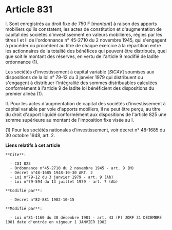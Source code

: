 # Article 831

I. Sont enregistrés au droit fixe de 750 F [*montant*] à raison des apports mobiliers qu'ils constatent, les actes de
constitution et d'augmentation de capital des sociétés d'investissement en valeurs mobilières, régies par les titres I et II
de l'ordonnance n° 45-2710 du 2 novembre 1945, qui s'engagent à procéder ou procèdent au titre de chaque exercice à la
répartition entre les actionnaires de la totalité des bénéfices qui peuvent être distribués, quel que soit le montant des
réserves, en vertu de l'article 9 modifié de ladite ordonnance (1).

Les sociétés d'investissement à capital variable [*SICAV*] soumises aux dispositions de la loi n° 79-12 du 3 janvier 1979 qui
distribuent ou s'engagent à distribuer l'intégralité des sommes distribuables calculées conformément à l'article 9 de ladite
loi bénéficient des dispositions du premier alinéa (1).

II. Pour les actes d'augmentation de capital des sociétés d'investissement à capital variable par voie d'apports mobiliers,
il ne peut être perçu, au titre du droit d'apport liquidé conformément aux dispositions de l'article 825 une somme supérieure
au montant de l'imposition fixe visée au I.

(1) Pour les sociétés nationales d'investissement, voir décret n° 48-1685 du 30 octobre 1948, art. 2.

**Liens relatifs à cet article**

	**Cite**:

	  - CGI 825
	  - Ordonnance n°45-2710 du 2 novembre 1945 - art. 9 (M)
	  - Décret n°48-1685 1948-10-30 ART. 2
	  - Loi n°79-12 du 3 janvier 1979 - art. 9 (Ab)
	  - Loi n°79-594 du 13 juillet 1979 - art. 7 (Ab)

	**Codifié par**:

	  - Décret n°82-881 1982-10-15

	**Modifié par**:

	  - Loi n°81-1160 du 30 décembre 1981 - art. 43 (P) JORF 31 DECEMBRE 1981 date d'entrée en vigueur 1 JANVIER 1982
